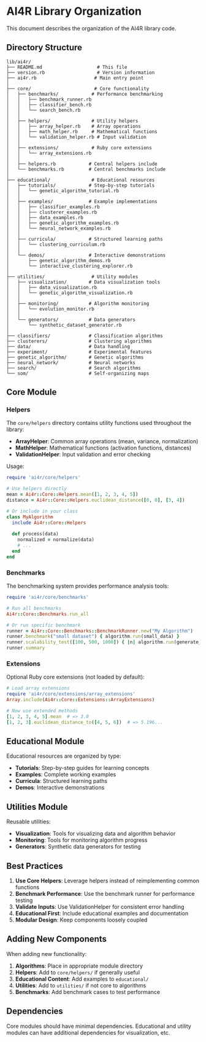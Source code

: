 # AI4R Library Organization

This document describes the organization of the AI4R library code.

## Directory Structure

```
lib/ai4r/
├── README.md                    # This file
├── version.rb                   # Version information
├── ai4r.rb                     # Main entry point
│
├── core/                       # Core functionality
│   ├── benchmarks/            # Performance benchmarking
│   │   ├── benchmark_runner.rb
│   │   ├── classifier_bench.rb
│   │   └── search_bench.rb
│   │
│   ├── helpers/               # Utility helpers
│   │   ├── array_helper.rb    # Array operations
│   │   ├── math_helper.rb     # Mathematical functions
│   │   └── validation_helper.rb # Input validation
│   │
│   ├── extensions/            # Ruby core extensions
│   │   └── array_extensions.rb
│   │
│   ├── helpers.rb            # Central helpers include
│   └── benchmarks.rb         # Central benchmarks include
│
├── educational/               # Educational resources
│   ├── tutorials/            # Step-by-step tutorials
│   │   └── genetic_algorithm_tutorial.rb
│   │
│   ├── examples/             # Example implementations
│   │   ├── classifier_examples.rb
│   │   ├── clusterer_examples.rb
│   │   ├── data_examples.rb
│   │   ├── genetic_algorithm_examples.rb
│   │   └── neural_network_examples.rb
│   │
│   ├── curricula/            # Structured learning paths
│   │   └── clustering_curriculum.rb
│   │
│   └── demos/                # Interactive demonstrations
│       ├── genetic_algorithm_demos.rb
│       └── interactive_clustering_explorer.rb
│
├── utilities/                 # Utility modules
│   ├── visualization/        # Data visualization tools
│   │   ├── data_visualization.rb
│   │   └── genetic_algorithm_visualization.rb
│   │
│   ├── monitoring/           # Algorithm monitoring
│   │   └── evolution_monitor.rb
│   │
│   └── generators/           # Data generators
│       └── synthetic_dataset_generator.rb
│
├── classifiers/              # Classification algorithms
├── clusterers/               # Clustering algorithms
├── data/                     # Data handling
├── experiment/               # Experimental features
├── genetic_algorithm/        # Genetic algorithms
├── neural_network/           # Neural networks
├── search/                   # Search algorithms
└── som/                      # Self-organizing maps
```

## Core Module

### Helpers

The `core/helpers` directory contains utility functions used throughout the library:

- **ArrayHelper**: Common array operations (mean, variance, normalization)
- **MathHelper**: Mathematical functions (activation functions, distances)
- **ValidationHelper**: Input validation and error checking

Usage:
```ruby
require 'ai4r/core/helpers'

# Use helpers directly
mean = Ai4r::Core::Helpers.mean([1, 2, 3, 4, 5])
distance = Ai4r::Core::Helpers.euclidean_distance([0, 0], [3, 4])

# Or include in your class
class MyAlgorithm
  include Ai4r::Core::Helpers
  
  def process(data)
    normalized = normalize(data)
    # ...
  end
end
```

### Benchmarks

The benchmarking system provides performance analysis tools:

```ruby
require 'ai4r/core/benchmarks'

# Run all benchmarks
Ai4r::Core::Benchmarks.run_all

# Or run specific benchmark
runner = Ai4r::Core::Benchmarks::BenchmarkRunner.new("My Algorithm")
runner.benchmark("small dataset") { algorithm.run(small_data) }
runner.scalability_test([100, 500, 1000]) { |n| algorithm.run(generate_data(n)) }
runner.summary
```

### Extensions

Optional Ruby core extensions (not loaded by default):

```ruby
# Load array extensions
require 'ai4r/core/extensions/array_extensions'
Array.include(Ai4r::Core::Extensions::ArrayExtensions)

# Now use extended methods
[1, 2, 3, 4, 5].mean  # => 3.0
[1, 2, 3].euclidean_distance_to([4, 5, 6])  # => 5.196...
```

## Educational Module

Educational resources are organized by type:

- **Tutorials**: Step-by-step guides for learning concepts
- **Examples**: Complete working examples
- **Curricula**: Structured learning paths
- **Demos**: Interactive demonstrations

## Utilities Module

Reusable utilities:

- **Visualization**: Tools for visualizing data and algorithm behavior
- **Monitoring**: Tools for monitoring algorithm progress
- **Generators**: Synthetic data generators for testing

## Best Practices

1. **Use Core Helpers**: Leverage helpers instead of reimplementing common functions
2. **Benchmark Performance**: Use the benchmark runner for performance testing
3. **Validate Inputs**: Use ValidationHelper for consistent error handling
4. **Educational First**: Include educational examples and documentation
5. **Modular Design**: Keep components loosely coupled

## Adding New Components

When adding new functionality:

1. **Algorithms**: Place in appropriate module directory
2. **Helpers**: Add to `core/helpers/` if generally useful
3. **Educational Content**: Add examples to `educational/`
4. **Utilities**: Add to `utilities/` if not core to algorithms
5. **Benchmarks**: Add benchmark cases to test performance

## Dependencies

Core modules should have minimal dependencies. Educational and utility modules can have additional dependencies for visualization, etc.